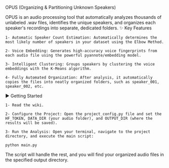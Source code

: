 OPUS (Organizing & Partitioning Unknown Speakers)

OPUS is an audio processing tool that automatically analyzes thousands of unlabeled .wav files, identifies the unique speakers, and organizes each speaker's recordings into separate, dedicated folders.
✨ Key Features

    1- Automatic Speaker Count Estimation: Automatically determines the most likely number of speakers in your dataset using the Elbow Method.

    2- Voice Embedding: Generates high-accuracy voice fingerprints from each audio file using the powerful pyannote/embedding model.

    3- Intelligent Clustering: Groups speakers by clustering the voice embeddings with the K-Means algorithm.

    4- Fully Automated Organization: After analysis, it automatically copies the files into neatly organized folders, such as speaker_001, speaker_002, etc.

▶️ Getting Started

    1- Read the wiki.
     
    2- Configure the Project: Open the project_config.py file and set the HF_TOKEN, DATA_DIR (your audio folder), and OUTPUT_DIR (where the results will be saved).

    3- Run the Analysis: Open your terminal, navigate to the project directory, and execute the main script:

    python main.py

The script will handle the rest, and you will find your organized audio files in the specified output directory.

